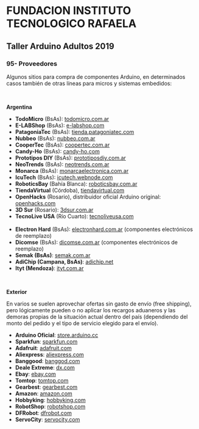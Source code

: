 <h1><b>FUNDACION INSTITUTO TECNOLOGICO RAFAELA</b></h1>
<h2><b>Taller Arduino Adultos 2019</b></h2>

<h3>95- Proveedores</h3>

Algunos sitios para compra de componentes Arduino, en determinados casos también de otras líneas para micros y sistemas embedidos:

<p>&nbsp;</p>

<b>Argentina</b>

* <b>TodoMicro</b> (BsAs): <a href="https://www.todomicro.com.ar/">todomicro.com.ar</a>
* <b>E-LABShop</b> (BsAs): <a href="https://e-labshop.com">e-labshop.com</a>
* <b>PatagoniaTec</b> (BsAs): <a href="https://tienda.patagoniatec.com/">tienda.patagoniatec.com</a>
* <b>Nubbeo</b> (BsAs): <a href="http://www.nubbeo.com.ar/">nubbeo.com.ar</a>
* <b>CooperTec</b> (BsAs): <a href="http://www.coopertec.com.ar/">coopertec.com.ar</a>
* <b>Candy-Ho</b> (BsAs): <a href="https://candy-ho.com/">candy-ho.com</a>
* <b>Prototipos DIY</b> (BsAs): <a href="https://www.prototiposdiy.com.ar/">prototiposdiy.com.ar</a>
* <b>NeoTrends</b> (BsAs): <a href="https://www.neotrends.com.ar">neotrends.com.ar</a>
* <b>Monarca</b> (BsAs): <a href="https://monarcaelectronica.com.ar">monarcaelectronica.com.ar</a>
* <b>IcuTech</b> (BsAs): <a href="https://icutech.webnode.com/">icutech.webnode.com</a>
* <b>RoboticsBay</b> (Bahía Blanca): <a href="http://roboticsbay.com.ar">roboticsbay.com.ar</a>
* <b>TiendaVirtual</b> (Córdoba), <a href="https://www.tiendavirtual.com" target="_blank">tiendavirtual.com</a>
* <b>OpenHacks</b> (Rosario), distribuidor oficial Arduino original: <a href="https://www.openhacks.com/">openhacks.com</a>
* <b>3D Sur</b> (Rosario): <a href="http://3dsur.com.ar/">3dsur.com.ar</a>
* <b>TecnoLive USA</b> (Río Cuarto): <a href="http://www.tecnoliveusa.com/">tecnoliveusa.com</a>
<br><br>
* <b>Electron Hard</b> (BsAs): <a href="http://electronhard.com.ar/">electronhard.com.ar</a> (componentes electrónicos de reemplazo)
* <b>Dicomse</b> (BsAs): <a href="https://www.dicomse.com.ar/">dicomse.com.ar</a> (componentes electrónicos de reemplazo)
* <b>Semak (BsAs)</b>: <a href="https://www.semak.com.ar/">semak.com.ar</a>
* <b>AdiChip (Campana, BsAs)</b>: <a href="http://www.adichip.net">adichip.net</a>
* <b>Ityt (Mendoza)</b>: <a href="http://tienda.ityt.com.ar/">ityt.com.ar</a>

<p>&nbsp;</p>

<b>Exterior</b>

En varios se suelen aprovechar ofertas sin gasto de envío (free shipping), pero lógicamente pueden o no aplicar los recargos aduaneros y las demoras propias de la situación actual dentro del país (dependiendo del monto del pedido y el tipo de servicio elegido para el envío).

* <b>Arduino Oficial</b>: <a href="https://store.arduino.cc/">store.arduino.cc</a>
* <b>Sparkfun</b>: <a href="https://www.sparkfun.com/">sparkfun.com</a>
* <b>Adafruit</b>: <a href="https://www.adafruit.com/">adafruit.com</a>
* <b>Aliexpress</b>: <a href="https://www.aliexpress.com">aliexpress.com</a>
* <b>Banggood</b>: <a href="https://www.banggood.com/">banggod.com</a>
* <b>Deale Extreme</b>: <a href="https://www.dx.com/">dx.com</a>
* <b>Ebay</b>: <a href="https://www.ebay.com/">ebay.com</a>
* <b>Tomtop</b>: <a href="https://www.tomtop.com/">tomtop.com</a>
* <b>Gearbest</b>: <a href="https://www.gearbest.com/">gearbest.com</a>
* <b>Amazon</b>: <a href="https://www.amazon.com/">amazon.com</a>
* <b>Hobbyking</b>: <a href="https://hobbyking.com">hobbyking.com</a>
* <b>RobotShop</b>: <a href="https://robotshop.com">robotshop.com</a>
* <b>DFRobot</b>: <a href="https://dfrobot.com">dfrobot.com</a>
* <b>ServoCity</b>: <a href="https://servocity.com">servocity.com</a>
